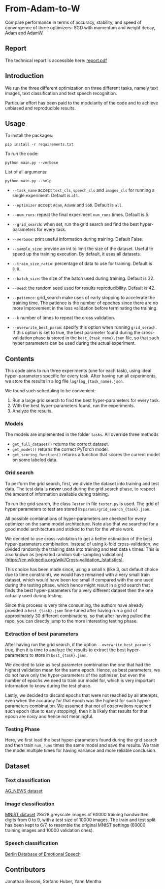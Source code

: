 # From-Adam-to-W

Compare performance in terms of accuracy, stability, and speed of convergence of three optimizers: SGD with momentum and weight decay, Adam and AdamW.

## Report

The technical report is accessible here: [report.pdf](https://github.com/ymentha14/FromAdamtoW/blob/master/report/report.pdf)

## Introduction

We run the three different optimization on three different tasks, namely text images, text classification and text speech recognition. 

Particular effort has been paid to the modularity of the code and
to achieve unbiased and reproducible results.

## Usage

To install the packages:

```
pip install -r requirements.txt
```

To run the code: 
```
python main.py --verbose
```

List of all arguments:

```
python main.py --help
```

- `--task_name` accept `text_cls`, `speech_cls` and `images_cls` for running a single experiment. Default is `all`.

- `--optimizer` accept `Adam`, `AdamW` and `SGD`. Default is `all`.

- `--num_runs`: repeat the final experiment `num_runs` times. Default is 5.

- `--grid_search`: when set, run the grid search and find the best hyper-parameters for every task. 

-  `--verbose`: print useful information during training. Default False.

- `--sample_size`: provide an int to limit the size of the dataset. Useful to speed up the training execution. By default, it uses all datasets.

- `--train_size_ratio`: percentage of data to use for training. Default is `0.8`.

- `--batch_size`: the size of the batch used during training. Default is 32.

- `--seed`: the random seed used for results reproducibility. Default is 42.

- `--patience`: grid_search make uses of early stopping to accelerate the training time. The patience is the number of epoches since there are no more improvement in the loss validation before terminating the training. 


- `--k` number of times to repeat the cross validation.

- `--overwrite_best_param`: specify this option when running `grid_serach`.
If this option is set to true, the best parameter found during the cross-validation phase is stored in the `best_{task_name}.json` file, so that such hyper parameters can be used during the actual experiment. 

## Contents

This code aims to run three experiments (one for each task), using
ideal hyper-parameters specific for every task. After having run all experiments, we store the results in a log file `log/log_{task_name}.json`.

We found such scheduling to be convenient:

1) Run a large grid search to find the best hyper-parameters for every task.
2) With the best hyper-parameters found, run the experiments.
3) Analyze the results.

### Models

The models are implemented in the folder `tasks`. All override three methods
- `get_full_dataset()` returns the correct dataset.
- `get_model()` returns the correct PyTorch model.
- `get_scoring_function()` returns a function that scores the current model on 
some labeled data.

### Grid search

To perform the grid search, first, we divide the dataset into training
and test data. The test data is **never** used during the grid search phase, to respect the amount of information available during training.

To run the grid search, the class `Tester` in file `tester.py` is used.
The grid of hyper parameters to test are stored in `params/grid_search_{task}.json`.

All possible combinations of hyper-parameters are checked for every optimizer on the same model architecture. Note also that we searched for a good model architecture and sticked to that for the whole work.

We decided to use cross-validation to get a better estimation of the best 
hyper-parameters combination. Instead of using k-fold cross-validation, we divided randomly the training data into training and test data `k` times. This is also known as [repeated random sub-sampling validation](https://en.wikipedia.org/wiki/Cross-validation_(statistics).

This choice has been made since, using a small `k` (like 3, out default choice due to time constraint), we would have remained with a very small train dataset, which would have been too small if compared with the one used during the testing phase, which hence might result in a grid search that finds the best hyper-parameters for a very different dataset then the one actually used during testing.

Since this process is very time consuming, the authors have already provided a
`best_{task}.json` fine-tuned after having run a grid of approximately 
30 different combinations, so that after having pulled the repo, you can directly jump to the more interesting testing phase.


### Extraction of best parameters

After having run the grid search, if the option `--overwrite_best_param` is true, then it is time to analyze the results to extract the best hyper-parameters to store in `best_{task}.json`.

We decided to take as best parameter combination the one that had the highest validation mean for the same epoch. Hence, as best parameters, we do not have only the hyper-parameters of the optimizer, but even the number of epochs we need to train our model for, which is very important information to know during the test phase.

Lastly, we decided to discard epochs that were not reached by all attempts, even when the accuracy for that epoch was the highest for such hyper-parameters combination. We assumed that not all observations reached such epoch (due to early stopping), then it is likely that results for that epoch are noisy and hence not meaningful.
 
### Testing Phase

Here, we first load the best hyper-parameters found during the grid search and 
then train `num_runs` times the same model and save the results. We train the model multiple times for having variance and more reliable conclusion.

## Dataset

### Text classification
[AG_NEWS dataset](http://groups.di.unipi.it/~gulli/AG_corpus_of_news_articles.html)

### Image classification
[MNIST dataset](http://yann.lecun.com/exdb/mnist/)
28x28 greyscale images of 60000 training handwritten digits from 0 to 9, with a test size of 10000 images.
The train and test split has been kept to 6/7, to resemble the original MNIST settings (60000 training images and 10000 validation ones).

### Speech classification
[Berlin Database of Emotional Speech](http://emodb.bilderbar.info/start.html)

## Contributors
Jonathan Besomi, Stefano Huber, Yann Mentha
